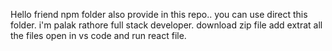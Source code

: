 Hello friend npm folder also provide in this repo..
you can use direct this folder.
i'm palak rathore full stack developer.
download zip file add extrat all the files open in vs code and run react file.